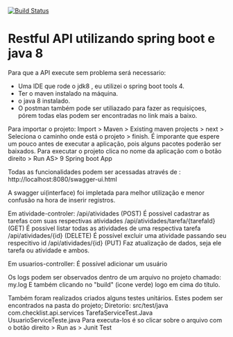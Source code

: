 [![Build Status](https://travis-ci.com/igorcoutinho/AbencoaSenhor.svg?branch=master)](https://travis-ci.com/igorcoutinho/AbencoaSenhor)
# Restful API utilizando spring boot e java 8

Para que a API execute sem problema será necessario:

- Uma IDE que rode o jdk8 , eu utilizei o spring boot tools 4.
- Ter o maven instalado na máquina.
- o java 8 instalado.
- O postman também pode ser utiliazado para fazer as requisiçoes, pórem todas elas podem ser encontradas no link mais a baixo.

Para importar o projeto: 
Import > Maven > Existing maven projects > next > Seleciona o caminho onde está o projeto > finish.
É imporante que espere um pouco antes de executar a aplicação, pois alguns pacotes poderão ser baixados.
Para executar o projeto clica no nome da aplicação com o botão direito > Run AS> 9 Spring boot App


Todas as funcionalidades podem ser acessadas através de : 
http://localhost:8080/swagger-ui.html

A swagger ui(interface) foi impletada para melhor utilização e menor confusão na hora de inserir registros.

Em atividade-controler:
/api/atividades (POST)
É possivel cadastrar as tarefas com suas respectivas atividades
/api/atividades/tarefa/{tarefaId} (GET)
É possivel listar todas as atividades de uma respectiva tarefa
/api/atividades/{id} (DELETE)
É possível excluir uma atividade passando seu respecitivo id
/api/atividades/{id} (PUT)
Faz atualização de dados, seja ele tarefa ou atividade e ambos.

Em usuarios-controller:
É possível adicionar um usuário

Os logs podem ser observados dentro de um arquivo no projeto chamado: my.log
E também clicando no "build" (icone verde) logo em cima do título.

Também foram realizados criados alguns testes unitários.
Estes podem ser encontrados na pasta do projeto;
Diretorio: src/test/java
com.checklist.api.services
TarefaServiceTest.Java
UsuarioServiceTeste.java
Para executa-los é so clicar sobre o arquivo com o botão direito > Run as > Junit Test





